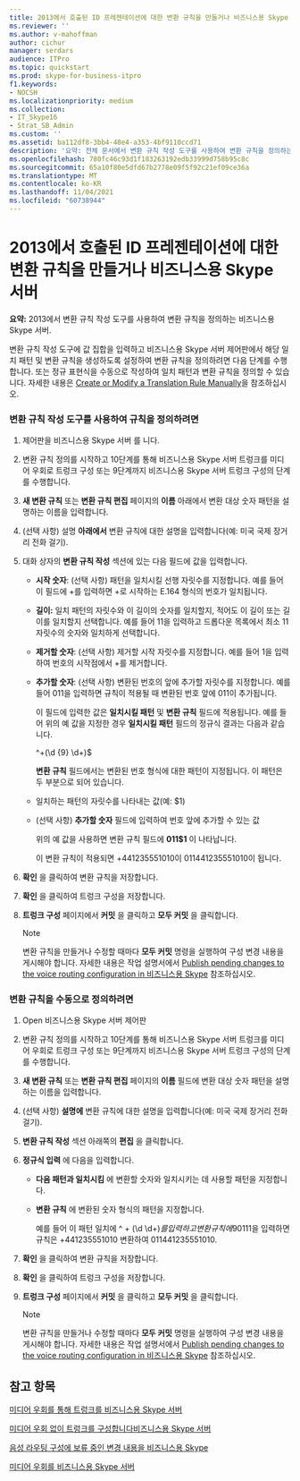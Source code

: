 ```yaml
---
title: 2013에서 호출된 ID 프레젠테이션에 대한 변환 규칙을 만들거나 비즈니스용 Skype 서버
ms.reviewer: ''
ms.author: v-mahoffman
author: cichur
manager: serdars
audience: ITPro
ms.topic: quickstart
ms.prod: skype-for-business-itpro
f1.keywords:
- NOCSH
ms.localizationpriority: medium
ms.collection:
- IT_Skype16
- Strat_SB_Admin
ms.custom: ''
ms.assetid: ba112df8-3bb4-48e4-a353-4bf9110ccd71
description: '요약: 전체 문서에서 변환 규칙 작성 도구를 사용하여 변환 규칙을 정의하는 비즈니스용 Skype 서버.'
ms.openlocfilehash: 780fc46c93d1f183263192edb33999d758b95c8c
ms.sourcegitcommit: 65a10f80e5dfd67b2778e09f5f92c21ef09ce36a
ms.translationtype: MT
ms.contentlocale: ko-KR
ms.lasthandoff: 11/04/2021
ms.locfileid: "60738944"
---
```

# <a name="create-or-modify-a-translation-rule-for-called-id-presentation-in-skype-for-business-server"></a>2013에서 호출된 ID 프레젠테이션에 대한 변환 규칙을 만들거나 비즈니스용 Skype 서버

**요약:** 2013에서 변환 규칙 작성 도구를 사용하여 변환 규칙을 정의하는 비즈니스용 Skype 서버.

변환 규칙 작성 도구에 값 집합을 입력하고 비즈니스용 Skype 서버  제어판에서 해당 일치 패턴 및 변환 규칙을 생성하도록 설정하여 변환 규칙을 정의하려면 다음 단계를 수행합니다. 또는 정규 표현식을 수동으로 작성하여 일치 패턴과 변환 규칙을 정의할 수 있습니다. 자세한 내용은 [Create or Modify a Translation Rule Manually](/previous-versions/office/lync-server-2013/lync-server-2013-create-or-modify-a-translation-rule-manually)을 참조하십시오.

### <a name="to-define-a-rule-by-using-the-build-a-translation-rule-tool"></a>변환 규칙 작성 도구를 사용하여 규칙을 정의하려면

1. 제어판을 비즈니스용 Skype 서버 를 니다.

2. 변환 규칙 정의를 시작하고 10단계를 통해 비즈니스용 Skype 서버 트렁크를 미디어 우회로 트렁크 구성 또는 9단계까지 비즈니스용 Skype 서버 트렁크 구성의 단계를 수행합니다. [](configure-trunk-with-media-bypass.md) [](configure-trunk-without-media-bypass.md)

3. **새 변환 규칙** 또는 **변환 규칙 편집** 페이지의 **이름** 아래에서 변환 대상 숫자 패턴을 설명하는 이름을 입력합니다.

4. (선택 사항) 설명 **아래에서** 변환 규칙에 대한 설명을 입력합니다(예: 미국 국제 장거리 전화 걸기).

5. 대화 상자의 **변환 규칙 작성** 섹션에 있는 다음 필드에 값을 입력합니다.

   - **시작 숫자**: (선택 사항) 패턴을 일치시킬 선행 자릿수를 지정합니다. 예를 들어 이 필드에 +를 입력하면 +로 시작하는 E.164 형식의 번호가 일치됩니다.

   - **길이:** 일치 패턴의 자릿수와 이 길이의 숫자를 일치할지, 적어도 이 길이 또는 길이를 일치할지 선택합니다. 예를 들어 11을 입력하고 드롭다운 목록에서 최소 11자릿수의 숫자와 일치하게 선택합니다.

   - **제거할 숫자**: (선택 사항) 제거할 시작 자릿수를 지정합니다. 예를 들어 1을 입력하여 번호의 시작점에서 +를 제거합니다.

   - **추가할 숫자**: (선택 사항) 변환된 번호의 앞에 추가할 자릿수를 지정합니다. 예를 들어 011을 입력하면 규칙이 적용될 때 변환된 번호 앞에 011이 추가됩니다.

     이 필드에 입력한 값은 **일치시킬 패턴** 및 **변환 규칙** 필드에 적용됩니다. 예를 들어 위의 예 값을 지정한 경우 **일치시킬 패턴** 필드의 정규식 결과는 다음과 같습니다.

     ^\+(\d {9} \d+)$

     **변환 규칙** 필드에서는 변환된 번호 형식에 대한 패턴이 지정됩니다. 이 패턴은 두 부분으로 되어 있습니다.

   - 일치하는 패턴의 자릿수를 나타내는 값(예: $1)

   - (선택 사항) **추가할 숫자** 필드에 입력하여 번호 앞에 추가할 수 있는 값

     위의 예 값을 사용하면 변환 규칙 필드에 **011$1** 이 나타납니다.

     이 변환 규칙이 적용되면 +441235551010이 011441235551010이 됩니다.

6. **확인** 을 클릭하여 변환 규칙을 저장합니다.

7. **확인** 을 클릭하여 트렁크 구성을 저장합니다.

8. **트렁크 구성** 페이지에서 **커밋** 을 클릭하고 **모두 커밋** 을 클릭합니다.

   > [!NOTE]
   > 변환 규칙을 만들거나 수정할 때마다 **모두 커밋** 명령을 실행하여 구성 변경 내용을 게시해야 합니다. 자세한 내용은 작업 설명서에서 [Publish pending changes to the voice routing configuration in 비즈니스용 Skype](voice-route-config-changes.md) 참조하십시오.

### <a name="to-define-a-translation-rule-manually"></a>변환 규칙을 수동으로 정의하려면

1. Open 비즈니스용 Skype 서버 제어판

2. 변환 규칙 정의를 시작하고 10단계를 통해 비즈니스용 Skype 서버 트렁크를 미디어 우회로 트렁크 구성 또는 9단계까지 비즈니스용 Skype 서버 트렁크 구성의 단계를 수행합니다. [](configure-trunk-with-media-bypass.md) [](configure-trunk-without-media-bypass.md)

3. **새 변환 규칙** 또는 **변환 규칙 편집** 페이지의 **이름** 필드에 변환 대상 숫자 패턴을 설명하는 이름을 입력합니다.

4. (선택 사항) **설명에** 변환 규칙에 대한 설명을 입력합니다(예: 미국 국제 장거리 전화 걸기).

5. **변환 규칙 작성** 섹션 아래쪽의 **편집** 을 클릭합니다.

6. **정규식 입력** 에 다음을 입력합니다.

   - **다음 패턴과 일치시킴** 에 변환할 숫자와 일치시키는 데 사용할 패턴을 지정합니다.

   - **변환 규칙** 에 변환된 숫자 형식의 패턴을 지정합니다.

     예를 들어 이 패턴 일치에 ^ \+ (\d \d+)$를 입력하고 변환 규칙에 {9} 011$1을 입력하면 규칙은 +441235551010 변환하여 011441235551010.  

7. **확인** 을 클릭하여 변환 규칙을 저장합니다.

8. **확인** 을 클릭하여 트렁크 구성을 저장합니다.

9. **트렁크 구성** 페이지에서 **커밋** 을 클릭하고 **모두 커밋** 을 클릭합니다.

    > [!NOTE]
    > 변환 규칙을 만들거나 수정할 때마다 **모두 커밋** 명령을 실행하여 구성 변경 내용을 게시해야 합니다. 자세한 내용은 작업 설명서에서 [Publish pending changes to the voice routing configuration in 비즈니스용 Skype](voice-route-config-changes.md) 참조하십시오.

## <a name="see-also"></a>참고 항목

[미디어 우회를 통해 트렁크를 비즈니스용 Skype 서버](configure-trunk-with-media-bypass.md)

[미디어 우회 없이 트렁크를 구성합니다비즈니스용 Skype 서버](configure-trunk-without-media-bypass.md)

[음성 라우팅 구성에 보류 중인 변경 내용을 비즈니스용 Skype](voice-route-config-changes.md)

[미디어 우회를 비즈니스용 Skype 서버](deploy-media-bypass.md)